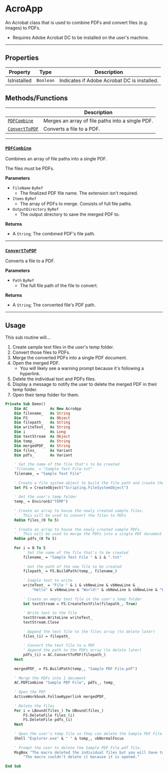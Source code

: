 # AcroApp

An Acrobat class that is used to combine PDFs and convert files (e.g. images) to PDFs.

- Requires Adobe Acrobat DC to be installed on the user's machine.

---

## Properties

| Property    | Type      | Description                                 |
|-------------|-----------|---------------------------------------------|
| IsInstalled | `Boolean` | Indicates if Adobe Acrobat DC is installed. |

## Methods/Functions

|                                 | Description                                      |
|---------------------------------|--------------------------------------------------|
| [`PDFCombine`](#pdfcombine)     | Merges an array of file paths into a single PDF. |
| [`ConvertToPDF`](#converttopdf) | Converts a file to a PDF.                        |

---

### [`PDFCombine`](AcroApp.cls#L74)

Combines an array of file paths into a single PDF.

The files must be PDFs.

**Parameters**
- `FileName` `ByRef`
    - The finalized PDF file name. The extension isn't required.
- `Items` `ByRef`
    - The array of PDFs to merge. Consists of full file paths.
- `OutputDirectory` `ByRef`
    - The output directory to save the merged PDF to.

**Returns**
- A `String`; The combined PDF's file path.

---

### [`ConvertToPDF`](AcroApp.cls#L158)

Converts a file to a PDF.

**Parameters**
- `Path` `ByRef`
    - The full file path of the file to convert.

**Returns**
- A `String`; The converted file's PDF path.


---

## Usage

This sub routine will...
1. Create sample text files in the user's temp folder.
2. Convert those files to PDFs.
3. Merge the converted PDFs into a single PDF document.
4. Open the merged PDF.
    - You will likely see a warning prompt because it's following a hyperlink.
5. Delete the individual text and PDFs files.
6. Display a message to notify the user to delete the merged PDF in their temp folder.
7. Open their temp folder for them.

```vb
Private Sub Demo()
    Dim AC          As New AcroApp
    Dim filename_   As String
    Dim FS          As Object
    Dim filepath_   As String
    Dim writeText_  As String
    Dim i           As Long
    Dim textStream  As Object
    Dim temp_       As String
    Dim mergedPDF_  As String
    Dim files_      As Variant
    Dim pdfs_       As Variant
    
    ' Set the name of the file that's to be created
    'filename_ = "Sample Text File.txt"
    filename_ = "Sample Text File"
    
    ' Create a file system object to build the file path and create the text file
    Set FS = CreateObject("Scripting.FileSystemObject")
    
    ' Get the user's temp folder
    temp_ = Environ$("TEMP")
    
    ' Create an array to house the newly created sample files.
    '   This will be used to convert the files to PDFs
    ReDim files_(0 To 5)
    
    ' Create an array to house the newly created sample PDFs.
    '   This will be used to merge the PDFs into a single PDF document
    ReDim pdfs_(0 To 5)
    
    For i = 0 To 5
        ' Set the name of the file that's to be created
        filename_ = "Sample Text File " & i & ".txt"
        
        ' Get the path of the new file to be created
        filepath_ = FS.BuildPath(temp_, filename_)
        
        ' Sample text to write
        writeText_ = "File " & i & vbNewLine & vbNewLine & _
            "Hello" & vbNewLine & "World!" & vbNewLine & vbNewLine & "How are you?"
        
        ' Create an empty text file in the user's temp folder
        Set textStream = FS.CreateTextFile(filepath_, True)
      
        ' Write text to the file
        textStream.WriteLine writeText_
        textStream.Close
        
        ' Append the text file to the files array (to delete later)
        files_(i) = filepath_
        
        ' Convert the text file to a PDF
        ' Append the path to the PDFs array (to delete later)
        pdfs_(i) = AC.ConvertToPDF(filepath_)
    Next
    
    mergedPDF_ = FS.BuildPath(temp_, "Sample PDF File.pdf")
    
    ' Merge the PDFs into 1 document
    AC.PDFCombine "Sample PDF File", pdfs_, temp_
    
    ' Open the PDF
    ActiveWorkbook.FollowHyperlink mergedPDF_
    
    ' Delete the files
    For i = LBound(files_) To UBound(files_)
        FS.DeleteFile files_(i)
        FS.DeleteFile pdfs_(i)
    Next
    
    ' Open the user's temp file so they can delete the Sample PDF File.pdf file.
    Shell "Explorer.exe" & " " & temp_, vbNormalFocus
    
    ' Prompt the user to delete the Sample PDF File.pdf file.
    MsgBox "The macro deleted the individual files but you will have to delete the 'Sample PDF File.pdf' in the temp folder." & vbNewLine & _
        "The macro couldn't delete it because it is opened."
    
End Sub
```
